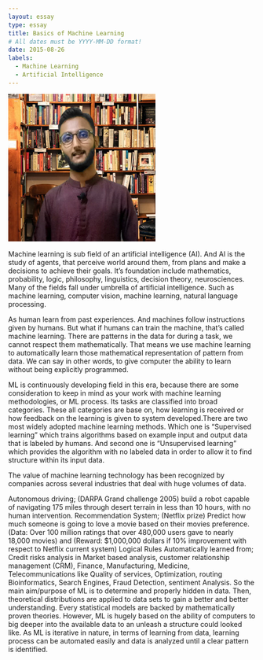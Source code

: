 ```yaml
---
layout: essay
type: essay
title: Basics of Machine Learning
# All dates must be YYYY-MM-DD format!
date: 2015-08-26
labels:
  - Machine Learning
  - Artificial Intelligence
---
```


<img class="ui tiny left circular floated image" src="../images/atta.png">

Machine learning is sub field of an artificial intelligence (AI). And AI is the study of agents, that perceive world around them, from plans and make a decisions to achieve their goals. It’s foundation include mathematics, probability, logic, philosophy, linguistics, decision theory, neurosciences. Many of the fields fall under umbrella of artificial intelligence. Such as machine learning, computer vision, machine learning, natural language processing.

As human learn from past experiences. And machines follow instructions given by humans. But what if humans can train the machine, that’s called machine learning. There are patterns in the data for during a task, we cannot respect them mathematically. That means we use machine learning to automatically learn those mathematical representation of pattern from data. We can say in other words, to give computer the ability to learn without being explicitly programmed.

ML is continuously developing field in this era, because there are some consideration to keep in mind as your work with machine learning methodologies, or ML process. Its tasks are classified into broad categories. These all categories are base on, how learning is received or how feedback on the learning is given to system developed.There are two most widely adopted machine learning methods. Which one is “Supervised learning” which trains algorithms based on example input and output data that is labeled by humans. And second one is “Unsupervised learning” which provides the algorithm with no labeled data in order to allow it to find structure within its input data.

The value of machine learning technology has been recognized by companies across several industries that deal with huge volumes of data.

Autonomous driving; (DARPA Grand challenge 2005) build a robot capable of navigating 175 miles through desert terrain in less than 10 hours, with no human intervention.
Recommendation System; (Netflix prize) Predict how much someone is going to love a movie based on their movies preference. (Data: Over 100 million ratings that over 480,000 users gave to nearly 18,000 movies) and (Reward: $1,000,000 dollars if 10% improvement with respect to Netflix current system)
Logical Rules Automatically learned from; Credit risks analysis in Market based analysis, customer relationship management (CRM), Finance, Manufacturing, Medicine, Telecommunications like Quality of services, Optimization, routing Bioinformatics, Search Engines, Fraud Detection, sentiment Analysis.
So the main aim/purpose of ML is to determine and properly hidden in data. Then, theoretical distributions are applied to data sets to gain a better and better understanding. Every statistical models are backed by mathematically proven theories. However, ML is hugely based on the ability of computers to big deeper into the available data to an unleash a structure could looked like. As ML is iterative in nature, in terms of learning from data, learning process can be automated easily and data is analyzed until a clear pattern is identified.

